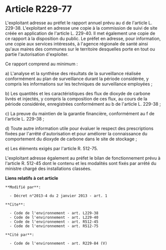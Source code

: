 # Article R229-77

L'exploitant adresse au préfet le rapport annuel prévu au d de l'article L. 229-38. L'exploitant en adresse une copie à la
commission de suivi de site créée en application de l'article L. 229-40. Il met également une copie de ce rapport à la
disposition du public. Le préfet en adresse, pour information, une copie aux services intéressés, à l'agence régionale de
santé ainsi qu'aux maires des communes sur le territoire desquelles porte en tout ou partie l'autorisation d'exploiter. 

Ce rapport comprend au minimum : 

a) L'analyse et la synthèse des résultats de la surveillance réalisée conformément au plan de surveillance durant la période
considérée, y compris les informations sur les techniques de surveillance employées ; 

b) Les quantités et les caractéristiques des flux de dioxyde de carbone livrés et injectés, y compris la composition de ces
flux, au cours de la période considérée, enregistrées conformément au b de l'article L. 229-38 ; 

c) La preuve du maintien de la garantie financière, conformément au f de l'article L. 229-38 ; 

d) Toute autre information utile pour évaluer le respect des prescriptions fixées par l'arrêté d'autorisation et pour
améliorer la connaissance du comportement du dioxyde de carbone dans le site de stockage ; 

e) Les éléments exigés par l'article R. 512-75.

L'exploitant adresse également au préfet le bilan de fonctionnement prévu à l'article R. 512-45 dont le contenu et les
modalités sont fixés par arrêté du ministre chargé des installations classées.

**Liens relatifs à cet article**

	**Modifié par**:

	  - Décret n°2013-4 du 2 janvier 2013 - art. 1

	**Cite**:

	  - Code de l'environnement - art. L229-38
	  - Code de l'environnement - art. L229-40
	  - Code de l'environnement - art. R512-45
	  - Code de l'environnement - art. R512-75

	**Cité par**:

	  - Code de l'environnement - art. R229-84 (V)
